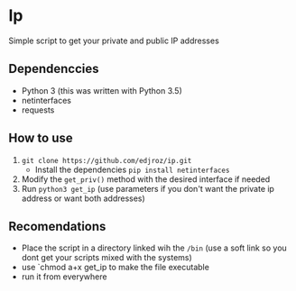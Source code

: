# Ip

Simple script to get your private and public IP addresses

## Dependenccies
* Python 3 (this was written with Python 3.5)
* netinterfaces
* requests

## How to use

1. `git clone https://github.com/edjroz/ip.git`
    * Install the dependencies `pip install netinterfaces`
2. Modify the `get_priv()` method with the desired interface if needed
3. Run `python3 get_ip` (use parameters if you don't want the private ip address or want both addresses)

## Recomendations 
* Place the script in a directory linked wih the `/bin` (use a soft link so you dont get your scripts mixed with the systems)
* use `chmod a+x get_ip to make the file executable 
* run it from everywhere 
    
